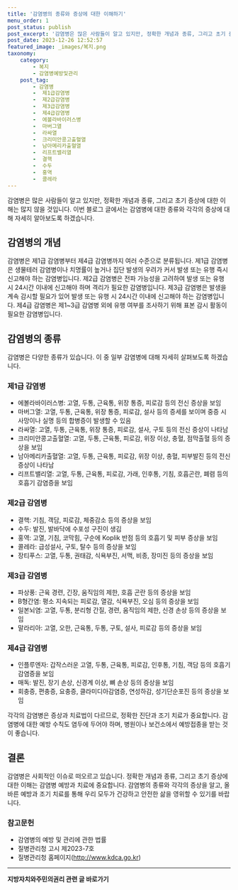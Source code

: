 ```yaml
---
title: '감염병의 종류와 증상에 대한 이해하기'
menu_order: 1
post_status: publish
post_excerpt: '감염병은 많은 사람들이 알고 있지만, 정확한 개념과 종류, 그리고 초기 증상에 대한 이해는 많지 않을 것입니다. 이번 블로그 글에서는 감염병에 대한 종류와 각각의 증상에 대해 자세히 알아보도록 하겠습니다.'
post_date: 2023-12-26 12:52:57
featured_image: _images/복지.png
taxonomy:
    category:
        - 복지
        - 감염병예방및관리
    post_tag:
        - 감염병
        -  제1급감염병
        -  제2급감염병
        -  제3급감염병
        -  제4급감염병
        -  에볼라바이러스병
        -  마버그열
        -  라싸열
        -  크리미안콩고출혈열
        -  남아메리카출혈열
        -  리프트밸리열
        -  결핵
        -  수두
        -  홍역
        -  콜레라
---
```



감염병은 많은 사람들이 알고 있지만, 정확한 개념과 종류, 그리고 초기 증상에 대한 이해는 많지 않을 것입니다. 이번 블로그 글에서는 감염병에 대한 종류와 각각의 증상에 대해 자세히 알아보도록 하겠습니다.

## 감염병의 개념

감염병은 제1급 감염병부터 제4급 감염병까지 여러 수준으로 분류됩니다. 제1급 감염병은 생물테러 감염병이나 치명률이 높거나 집단 발생의 우려가 커서 발생 또는 유행 즉시 신고해야 하는 감염병입니다. 제2급 감염병은 전파 가능성을 고려하여 발생 또는 유행 시 24시간 이내에 신고해야 하며 격리가 필요한 감염병입니다. 제3급 감염병은 발생을 계속 감시할 필요가 있어 발생 또는 유행 시 24시간 이내에 신고해야 하는 감염병입니다. 제4급 감염병은 제1~3급 감염병 외에 유행 여부를 조사하기 위해 표본 감시 활동이 필요한 감염병입니다.

## 감염병의 종류

감염병은 다양한 종류가 있습니다. 이 중 일부 감염병에 대해 자세히 살펴보도록 하겠습니다.

### 제1급 감염병

- 에볼라바이러스병: 고열, 두통, 근육통, 위장 통증, 피로감 등의 전신 증상을 보임
- 마버그열: 고열, 두통, 근육통, 위장 통증, 피로감, 설사 등의 증세를 보이며 중증 시 사망이나 실명 등의 합병증이 발생할 수 있음
- 라싸열: 고열, 두통, 근육통, 위장 통증, 피로감, 설사, 구토 등의 전신 증상이 나타남
- 크리미안콩고출혈열: 고열, 두통, 근육통, 피로감, 위장 이상, 충혈, 점막출혈 등의 증상을 보임
- 남아메리카출혈열: 고열, 두통, 근육통, 피로감, 위장 이상, 충혈, 피부발진 등의 전신 증상이 나타남
- 리프트밸리열: 고열, 두통, 근육통, 피로감, 가래, 인후통, 기침, 호흡곤란, 폐렴 등의 호흡기 감염증을 보임

### 제2급 감염병

- 결핵: 기침, 객담, 피로감, 체중감소 등의 증상을 보임
- 수두: 발진, 발바닥에 수포성 구진이 생김
- 홍역: 고열, 기침, 코막힘, 구순에 Koplik 반점 등의 호흡기 및 피부 증상을 보임
- 콜레라: 급성설사, 구토, 탈수 등의 증상을 보임
- 장티푸스: 고열, 두통, 권태감, 식욕부진, 서맥, 비종, 장미진 등의 증상을 보임

### 제3급 감염병

- 파상풍: 근육 경련, 긴장, 움직임의 제한, 호흡 곤란 등의 증상을 보임
- B형간염: 평소 지속되는 피로감, 열감, 식욕부진, 오심 등의 증상을 보임
- 일본뇌염: 고열, 두통, 분리형 간질, 경련, 움직임의 제한, 신경 손상 등의 증상을 보임
- 말라리아: 고열, 오한, 근육통, 두통, 구토, 설사, 피로감 등의 증상을 보임

### 제4급 감염병

- 인플루엔자: 갑작스러운 고열, 두통, 근육통, 피로감, 인후통, 기침, 객담 등의 호흡기 감염증을 보임
- 매독: 발진, 장기 손상, 신경계 이상, 뼈 손상 등의 증상을 보임
- 회충증, 편충증, 요충증, 클라미디아감염증, 연성하감, 성기단순포진 등의 증상을 보임

각각의 감염병은 증상과 치료법이 다르므로, 정확한 진단과 조기 치료가 중요합니다. 감염병에 대한 예방 수칙도 염두에 두어야 하며, 병원이나 보건소에서 예방접종을 받는 것이 좋습니다.

## 결론

감염병은 사회적인 이슈로 떠오르고 있습니다. 정확한 개념과 종류, 그리고 초기 증상에 대한 이해는 감염병 예방과 치료에 중요합니다. 감염병의 종류와 각각의 증상을 알고, 올바른 예방과 조기 치료를 통해 우리 모두가 건강하고 안전한 삶을 영위할 수 있기를 바랍니다.

### 참고문헌
- 감염병의 예방 및 관리에 관한 법률
- 질병관리청 고시 제2023-7호
- 질병관리청 홈페이지(http://www.kdca.go.kr)
<!-- wp:separator -->
<hr class="wp-block-separator has-alpha-channel-opacity"/>
<!-- /wp:separator -->

<!-- wp:group {"backgroundColor":"base","layout":{"type":"constrained"}} -->
<div class="wp-block-group has-base-background-color has-background"><!-- wp:paragraph {"align":"center","fontSize":"medium"} -->
<p class="has-text-align-center has-large-font-size"><strong>지방자치와주민의권리 관련 글 바로가기</strong></p>
<!-- /wp:paragraph -->


<!-- wp:latest-posts
{"categories":[{"id":7159,"count":19,"description":"","link":"https://uknowlaw.com/category/%ec%a7%80%eb%b0%a9%ec%9e%90%ec%b9%98%ec%99%80%ec%a3%bc%eb%af%bc%ec%9d%98%ea%b6%8c%eb%a6%ac/","name":"지방자치와주민의권리","slug":"지방자치와주민의권리","taxonomy":"category","parent":0,"meta":[],"_links":{"self":[{"href":"https://uknowlaw.com/wp-json/wp/v2/categories/7159"}],"collection":[{"href":"https://uknowlaw.com/wp-json/wp/v2/categories"}],"about":[{"href":"https://uknowlaw.com/wp-json/wp/v2/taxonomies/category"}],"wp:post_type":[{"href":"https://uknowlaw.com/wp-json/wp/v2/posts?categories=7159"}],"curies":[{"name":"wp","href":"https://api.w.org/{rel}","templated":true}]}}],"postsToShow":100,"excerptLength":28,"postLayout":"grid","columns":2,"featuredImageAlign":"left","featuredImageSizeSlug":"large","fontSize":"small"} /--></div>
<!-- /wp:group -->